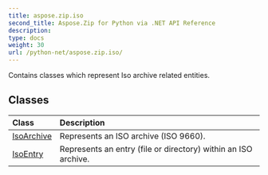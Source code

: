 ```yaml
---
title: aspose.zip.iso
second_title: Aspose.Zip for Python via .NET API Reference
description: 
type: docs
weight: 30
url: /python-net/aspose.zip.iso/
---
```



Contains classes which represent Iso archive related entities.

## Classes
| Class | Description |
| :- | :- |
|[IsoArchive](/zip/python-net/aspose.zip.iso/isoarchive/)|Represents an ISO archive (ISO 9660).|
|[IsoEntry](/zip/python-net/aspose.zip.iso/isoentry/)|Represents an entry (file or directory) within an ISO archive.|

